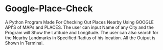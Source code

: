 # Google-Place-Check
A Python Program Made For Checking Out Places Nearby Using GOOGLE API'S of MAPs and PLACES. 
The user can input Name of any City and the Program will Show the Latitude and Longitude.
The user can also search for the Nearby Landmarks in Specified Radius of his location. All the Output is Shown In Terminal.
